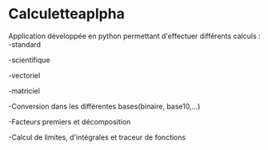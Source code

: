 # Calculetteaplpha
Application développée en python permettant d'effectuer différents calculs :
-standard

-scientifique

-vectoriel

-matriciel

-Conversion dans les différentes bases(binaire, base10,...)

-Facteurs premiers et décomposition 

-Calcul de limites, d'intégrales et traceur de fonctions
